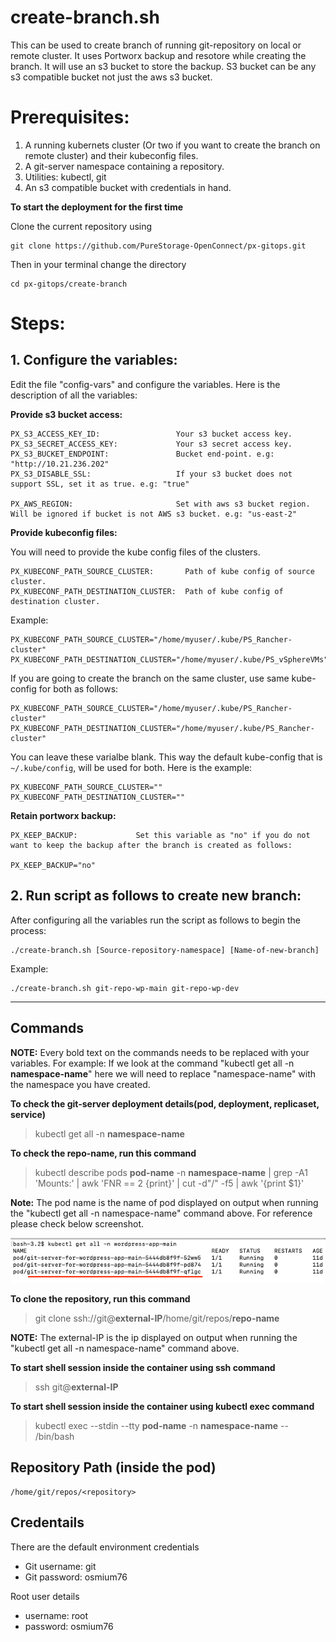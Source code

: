 # create-branch.sh

This can be used to create branch of running git-repository on local or remote cluster. It uses Portworx backup and resotore while creating the branch. It will use an s3 bucket to store the backup. S3 bucket can be any s3 compatible bucket not just the aws s3 bucket.

# Prerequisites:
  1. A running kubernets cluster (Or two if you want to create the branch on remote cluster) and their kubeconfig files.
  2. A git-server namespace containing a repository.
  3. Utilities: kubectl, git
  4. An s3 compatible bucket with credentials in hand.

**To start the deployment for the first time**

Clone the current repository using

    git clone https://github.com/PureStorage-OpenConnect/px-gitops.git

Then in your terminal change the directory

    cd px-gitops/create-branch

# Steps:

## 1. Configure the variables:

Edit the file "config-vars" and configure the variables. Here is the description of all the variables:

**Provide s3 bucket access:**

    PX_S3_ACCESS_KEY_ID:                 Your s3 bucket access key.
    PX_S3_SECRET_ACCESS_KEY:             Your s3 secret access key.
    PX_S3_BUCKET_ENDPOINT:               Bucket end-point. e.g: "http://10.21.236.202"
    PX_S3_DISABLE_SSL:                   If your s3 bucket does not support SSL, set it as true. e.g: "true"

    PX_AWS_REGION:                       Set with aws s3 bucket region. Will be ignored if bucket is not AWS s3 bucket. e.g: "us-east-2"

**Provide kubeconfig files:**

You will need to provide the kube config files of the clusters.

    PX_KUBECONF_PATH_SOURCE_CLUSTER:       Path of kube config of source cluster.
    PX_KUBECONF_PATH_DESTINATION_CLUSTER:  Path of kube config of destination cluster.

Example:

    PX_KUBECONF_PATH_SOURCE_CLUSTER="/home/myuser/.kube/PS_Rancher-cluster"
    PX_KUBECONF_PATH_DESTINATION_CLUSTER="/home/myuser/.kube/PS_vSphereVMs"

If you are going to create the branch on the same cluster, use same kube-config for both as follows:

    PX_KUBECONF_PATH_SOURCE_CLUSTER="/home/myuser/.kube/PS_Rancher-cluster"
    PX_KUBECONF_PATH_DESTINATION_CLUSTER="/home/myuser/.kube/PS_Rancher-cluster"

You can leave these varialbe blank. This way the default kube-config that is `~/.kube/config`, will be used for both. Here is the example:

    PX_KUBECONF_PATH_SOURCE_CLUSTER=""
    PX_KUBECONF_PATH_DESTINATION_CLUSTER=""
  
**Retain portworx backup:**

    PX_KEEP_BACKUP:             Set this variable as "no" if you do not want to keep the backup after the branch is created as follows:
  
    PX_KEEP_BACKUP="no"


## 2. Run script as follows to create new branch:

After configuring all the variables run the script as follows to begin the process:
  
    ./create-branch.sh [Source-repository-namespace] [Name-of-new-branch]

  Example:

    ./create-branch.sh git-repo-wp-main git-repo-wp-dev

---

## Commands

**NOTE:** Every bold text on the commands needs to be replaced with your variables. For example: If we look at the command "kubectl get all -n **namespace-name**" here we will need to replace "namespace-name" with the namespace you have created.

**To check the git-server deployment details(pod, deployment, replicaset, service)**


> kubectl get all -n **namespace-name**


**To check the repo-name, run this command**

> kubectl describe pods **pod-name** -n **namespace-name** | grep -A1 'Mounts:' | awk 'FNR == 2 {print}' | cut -d"/" -f5 | awk '{print $1}'

**Note:** The pod name is the name of pod displayed on output when running the "kubectl get all -n namespace-name" command above. For reference please check below screenshot.

![](./pod-details.png?raw=true "Title")


**To clone the repository, run this command**

> git clone ssh://git@**external-IP**/home/git/repos/**repo-name**

**NOTE:** The external-IP is the ip displayed on output when running the "kubectl get all -n namespace-name" command above.

**To start shell session inside the container using ssh command**


> ssh git@**external-IP**

**To start shell session inside the container using kubectl exec command**


> kubectl exec --stdin --tty **pod-name** -n **namespace-name** -- /bin/bash


## Repository Path (inside the pod)

```
/home/git/repos/<repository>
```

## Credentails

There are the default environment credentials

* Git username: git
* Git password: osmium76

Root user details

* username: root
* password: osmium76        
